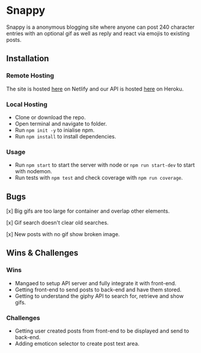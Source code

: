 # Snappy
Snappy is a anonymous blogging site where anyone can post 240 character entries with an optional gif as well as reply and react via emojis to existing posts.

## Installation

### Remote Hosting
The site is hosted [here](https://fp-snappy.netlify.app) on Netlify
and our API is hosted [here](https://fp-snappy.herokuapp.com/posts) on Heroku.

### Local Hosting
* Clone or download the repo.
* Open terminal and navigate to folder.
* Run `npm init -y` to inialise npm.
* Run `npm install` to install dependencies.

### Usage
* Run `npm start` to start the server with node or `npm run start-dev` to start with nodemon.
* Run tests with `npm test` and check coverage with `npm run coverage`.


## Bugs

[x] Big gifs are too large for container and overlap other elements.

[x] Gif search doesn't clear old searches.

[x] New posts with no gif show broken image.


## Wins & Challenges

### Wins

* Mangaed to setup API server and fully integrate it with front-end.
* Getting front-end to send posts to back-end and have them stored.
* Getting to understand the giphy API to search for, retrieve and show gifs.

### Challenges
* Getting user created posts from front-end to be displayed and send to back-end.
* Adding emoticon selector to create post text area.
